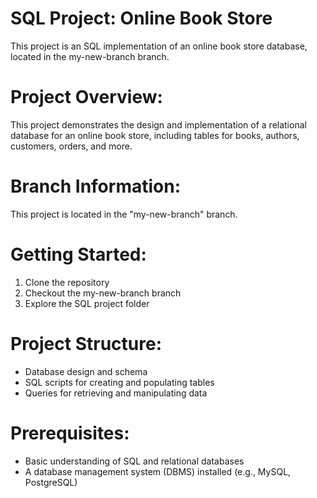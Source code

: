 # SQL Project: Online Book Store

This project is an SQL implementation of an online book store database, located in the my-new-branch branch.

# Project Overview:
This project demonstrates the design and implementation of a relational database for an online book store, including tables for books, authors, customers, orders, and more.

# Branch Information:
This project is located in the "my-new-branch" branch.

# Getting Started:
1. Clone the repository
2. Checkout the my-new-branch branch
3. Explore the SQL project folder

# Project Structure:
- Database design and schema
- SQL scripts for creating and populating tables
- Queries for retrieving and manipulating data

# Prerequisites:
- Basic understanding of SQL and relational databases
- A database management system (DBMS) installed (e.g., MySQL, PostgreSQL)
